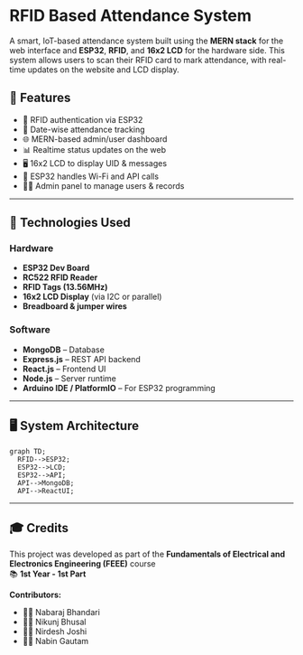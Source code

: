 # RFID Based Attendance System

A smart, IoT-based attendance system built using the **MERN stack** for the web interface and **ESP32**, **RFID**, and **16x2 LCD** for the hardware side. This system allows users to scan their RFID card to mark attendance, with real-time updates on the website and LCD display.

## 🔧 Features

- 🔐 RFID authentication via ESP32
- 📅 Date-wise attendance tracking
- 🌐 MERN-based admin/user dashboard
- 📊 Realtime status updates on the web
- 🖥️ 16x2 LCD to display UID & messages
- 📡 ESP32 handles Wi-Fi and API calls
- 🧑‍💻 Admin panel to manage users & records

---

## 🧩 Technologies Used

### Hardware
- **ESP32 Dev Board**
- **RC522 RFID Reader**
- **RFID Tags (13.56MHz)**
- **16x2 LCD Display** (via I2C or parallel)
- **Breadboard & jumper wires**
  
### Software
- **MongoDB** – Database
- **Express.js** – REST API backend
- **React.js** – Frontend UI
- **Node.js** – Server runtime
- **Arduino IDE / PlatformIO** – For ESP32 programming

---

## 🖥️ System Architecture

```mermaid
graph TD;
  RFID-->ESP32;
  ESP32-->LCD;
  ESP32-->API;
  API-->MongoDB;
  API-->ReactUI;
```

---

## 🎓 Credits

This project was developed as part of the **Fundamentals of Electrical and Electronics Engineering (FEEE)** course  
📚 **1st Year - 1st Part**

**Contributors:**
- 👨‍💻 Nabaraj Bhandari  
- 👨‍💻 Nikunj Bhusal  
- 👨‍💻 Nirdesh Joshi  
- 👨‍💻 Nabin Gautam  

